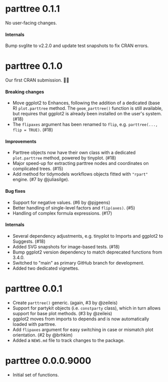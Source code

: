 # parttree 0.1.1

No user-facing changes.

#### Internals

Bump svglite to v2.2.0 and update test snapshots to fix CRAN errors.

# parttree 0.1.0

Our first CRAN submission. 🎉🎉

#### Breaking changes

* Move ggplot2 to Enhances, following the addition of a dedicated (base R)
`plot.parttree` method. The `geom_parttree()` function is still available, but
requires that ggplot2 is already been installed on the user's system. (#18)
* The `flipaxes` argument has been renamed to `flip`, e.g.
`parttree(..., flip = TRUE)`. (#18)

#### Improvements

* Parttree objects now have their own class with a dedicated `plot.parttree`
method, powered by tinyplot. (#18)  
* Major speed-up for extracting parttree nodes and coordinates on complicated
trees. (#15)
* Add method for tidymodels workflows objects fitted with `"rpart"` engine. (#7
by @juliasilge).

#### Bug fixes

* Support for negative values. (#6 by @pjgeens)
* Better handling of single-level factors and `flip(axes)`. (#5)
* Handling of complex formula expressions. (#17)

#### Internals

* Several dependency adjustments, e.g. tinyplot to Imports and ggplot2 to
Suggests. (#18)
* Added SVG snapshots for image-based tests. (#18)
* Bump ggplot2 version dependency to match deprecated functions from 3.4.0.
* Switched to "main" as primary GitHub branch for development.
* Added two dedicated vignettes.

# parttree 0.0.1

* Create `parttree()` generic. (again, #3 by @zeileis)
* Support for partykit objects (i.e. `constparty` class), which in turn allows support for base plot methods. (#3 by @zeileis)
* ggplot2 moves from imports to depends and is now automatically loaded with parttree.
* Add `flipaxes` argument for easy switching in case or mismatch plot orientation. (#2 by @brhkim)
* Added a `NEWS.md` file to track changes to the package.

# parttree 0.0.0.9000

* Initial set of functions.
